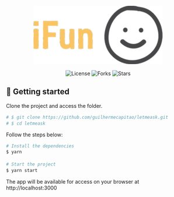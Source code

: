 <p align="center">
  <img alt="logo" title="iFun" aling="center" src="src/assets/image/logo.svg"/>
</p>

<p align="center">
  <img  src="https://img.shields.io/static/v1?label=license&message=MIT&color=FAC463&labelColor=121214" alt="License">
  
  <img src="https://img.shields.io/github/forks/Luis-Felipe-N/ifun?label=forks&message=MIT&color=FAC463&labelColor=121214" alt="Forks">     

  <img src="https://img.shields.io/github/stars/Luis-Felipe-N/ifun?label=stars&message=MIT&color=FAC463&labelColor=121214" alt="Stars">
</p>


## 🚀 Getting started

Clone the project and access the folder.

```bash
# $ git clone https://github.com/guilhermecapitao/letmeask.git
# $ cd letmeask
```

Follow the steps below:
```bash
# Install the dependencies
$ yarn

# Start the project
$ yarn start
```
The app will be available for access on your browser at http://localhost:3000